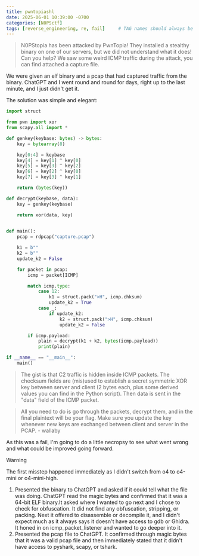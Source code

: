 ```yaml
---
title: pwntopiashl
date: 2025-06-01 10:39:00 -0700
categories: [N0PSctf]
tags: [reverse_engineering, re, fail]     # TAG names should always be lowercase
---
```


> N0PStopia has been attacked by PwnTopia! They installed a stealthy binary on one of our servers, but we did not understand what it does! Can you help? We saw some weird ICMP traffic during the attack, you can find attached a capture file.

We were given an elf binary and a pcap that had captured traffic from the binary. ChatGPT and I went round and round for days, right up to the last minute, and I just didn't get it.

The solution was simple and elegant:

```python
import struct

from pwn import xor
from scapy.all import *

def genkey(keybase: bytes) -> bytes:
    key = bytearray(8)

    key[0:4] = keybase
    key[4] = key[1] ^ key[0]
    key[5] = key[3] ^ key[2]
    key[6] = key[2] ^ key[0]
    key[7] = key[3] ^ key[1]

    return (bytes(key))

def decrypt(keybase, data):
    key = genkey(keybase)

    return xor(data, key)
    

def main():
    pcap = rdpcap("capture.pcap")

    k1 = b""
    k2 = b""
    update_k2 = False

    for packet in pcap:
        icmp = packet[ICMP]

        match icmp.type:
            case 12:
                k1 = struct.pack(">H", icmp.chksum)
                update_k2 = True
            case _:
                if update_k2:
                    k2 = struct.pack(">H", icmp.chksum)
                    update_k2 = False

        if icmp.payload:
            plain = decrypt(k1 + k2, bytes(icmp.payload))
            print(plain)

if __name__ == "__main__":
    main()
```

>The gist is that C2 traffic is hidden inside ICMP packets. The checksum fields are (mis)used to establish a secret symmetric XOR key between server and client (2 bytes each, plus some derived values you can find in the Python script). Then data is sent in the "data" field of the ICMP packet.

>All you need to do is go through the packets, decrypt them, and in the final plaintext will be your flag. Make sure you update the key whenever new keys are exchanged between client and server in the PCAP. - wallaby

As this was a fail, I'm going to do a little necropsy to see what went wrong and what could be improved going forward.

> [!WARNING]
> The first misstep happened immediately as I didn't switch from o4 to o4-mini or o4-mini-high. 

1. Presented the binary to ChatGPT and asked if it could tell what the file was doing. ChatGPT read the magic bytes and confirmed that it was a 64-bit ELF binary.It asked where I wanted to go next and I chose to check for obfuscation. It did not find any obfuscation, stripping, or packing. Next it offered to disassemble or decompile it, and I didn't expect much as it always says it doesn't have access to gdb or Ghidra. It honed in on icmp_packet_listener and wanted to go deeper into it.
2. Presented the pcap file to ChatGPT. It confirmed through magic bytes that it was a valid pcap file and then immediately stated that it didn't have access to pyshark, scapy, or tshark.
